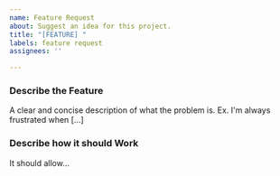 ```yaml
---
name: Feature Request
about: Suggest an idea for this project.
title: "[FEATURE] "
labels: feature request
assignees: ''

---
```


### Describe the Feature
A clear and concise description of what the problem is. Ex. I'm always frustrated when [...]

### Describe how it should Work
It should allow...
